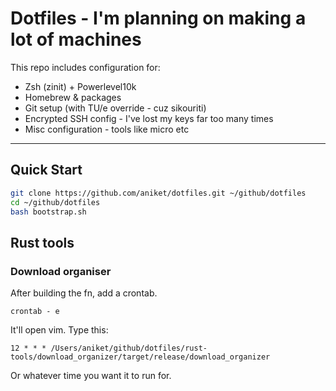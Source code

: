# Dotfiles - I'm planning on making a lot of machines

This repo includes configuration for:

- Zsh (zinit) + Powerlevel10k
- Homebrew & packages
- Git setup (with TU/e override - cuz sikouriti)
- Encrypted SSH config - I've lost my keys far too many times
- Misc configuration - tools like micro etc

---

## Quick Start

```bash
git clone https://github.com/aniket/dotfiles.git ~/github/dotfiles
cd ~/github/dotfiles
bash bootstrap.sh
```

## Rust tools
### Download organiser
After building the fn, add a crontab.
```
crontab - e
```
It'll open vim.
Type this:
```
12 * * * /Users/aniket/github/dotfiles/rust-tools/download_organizer/target/release/download_organizer
````
Or whatever time you want it to run for.